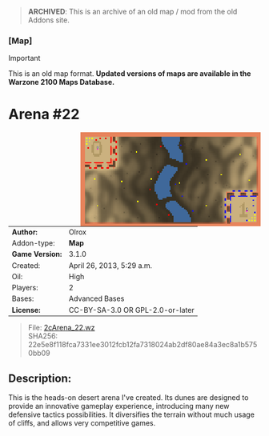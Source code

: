 > **ARCHIVED**: This is an archive of an old map / mod from the old Addons site.

### [Map]

> [!IMPORTANT]
> This is an old map format. **Updated versions of maps are available in the Warzone 2100 Maps Database.**

# Arena #22

<img src="./preview.jpg" align="right" />

| | |
| - | - |
| __Author:__ | Olrox |
| Addon-type: | __Map__ |
| __Game Version:__ | 3.1.0 |
| Created: | April 26, 2013, 5:29 a.m. |
| Oil: | High |
| Players: | 2 |
| Bases: | Advanced Bases |
| __License:__ | CC-BY-SA-3.0 OR GPL-2.0-or-later |

> File: [2cArena_22.wz](https://github.com/Warzone2100/old-addons-site/raw/main/assets/141/2cArena_22.wz)  
> SHA256: 22e5e8f118fca7331ee3012fcb12fa7318024ab2df80ae84a3ec8a1b5750bb09

## Description:

This is the heads-on desert arena I've created. Its dunes are designed to provide an innovative gameplay experience, introducing many new defensive tactics possibilities. It diversifies the terrain without much usage of cliffs, and allows very competitive games.

